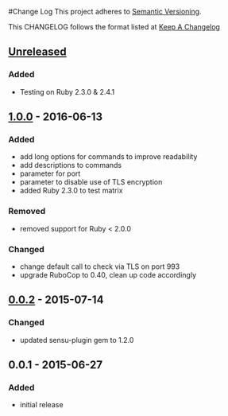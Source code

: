 #Change Log
This project adheres to [Semantic Versioning](http://semver.org/).

This CHANGELOG follows the format listed at [Keep A Changelog](http://keepachangelog.com/)

## [Unreleased]
### Added
- Testing on Ruby 2.3.0 & 2.4.1

## [1.0.0] - 2016-06-13
### Added
- add long options for commands to improve readability
- add descriptions to commands
- parameter for port
- parameter to disable use of TLS encryption
- added Ruby 2.3.0 to test matrix

### Removed
- removed support for Ruby < 2.0.0

### Changed
- change default call to check via TLS on port 993
- upgrade RuboCop to 0.40, clean up code accordingly

## [0.0.2] - 2015-07-14
### Changed
- updated sensu-plugin gem to 1.2.0

## 0.0.1 - 2015-06-27
### Added
- initial release

[Unreleased]: https://github.com/sensu-plugins/sensu-plugins-imap/compare/1.0.0...HEAD
[1.0.0]: https://github.com/sensu-plugins/sensu-plugins-imap/compare/0.0.2...1.0.0
[0.0.2]: https://github.com/sensu-plugins/sensu-plugins-imap/compare/0.0.1...0.0.2
